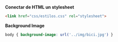 **Conectar de HTML un stylesheet**

```HTML
<link href="css/estilos.css" rel="stylesheet">
```

**Background Image**
```CSS
body { background-image: url('../img/bici.jpg') }
```